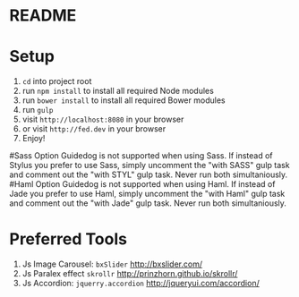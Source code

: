 README
=========

# Setup
1. `cd` into project root
1. run `npm install` to install all required Node modules
1. run `bower install` to install all required Bower modules
1. run `gulp`
1. visit `http://localhost:8080` in your browser
1. or visit `http://fed.dev` in your browser
1. Enjoy!


#Sass Option
Guidedog is not supported when using Sass. If instead of Stylus you prefer to use Sass, simply uncomment the "with SASS" gulp task and comment out the "with STYL" gulp task. Never run both simultaniously.
#Haml Option
Guidedog is not supported when using Haml. If instead of Jade you prefer to use Haml, simply uncomment the "with Haml" gulp task and comment out the "with Jade" gulp task. Never run both simultaniously.
# Preferred Tools
1. Js Image Carousel:
  `bxSlider` http://bxslider.com/
1. Js Paralex effect
  `skrollr` http://prinzhorn.github.io/skrollr/
1. Js Accordion:
  `jquerry.accordion` http://jqueryui.com/accordion/

